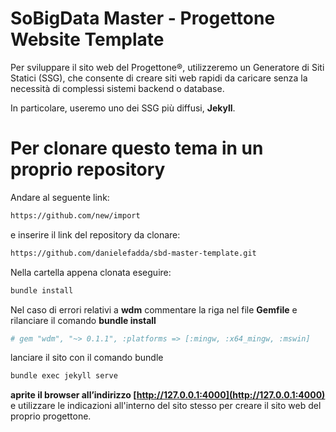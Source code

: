 # SoBigData Master - Progettone Website Template

Per sviluppare il sito web del Progettone®, utilizzeremo un Generatore di Siti Statici (SSG), che consente di creare siti web rapidi da caricare senza la necessità di complessi sistemi backend o database.

In particolare, useremo uno dei SSG più diffusi, **Jekyll**.


# Per clonare questo tema in un proprio repository

Andare al seguente link:

```bash
https://github.com/new/import
```

e inserire il link del repository da clonare:

```bash
https://github.com/danielefadda/sbd-master-template.git
```

Nella cartella appena clonata eseguire: 

```bash
bundle install
```

Nel caso di errori relativi a **wdm** commentare la riga nel file **Gemfile** e rilanciare il comando **bundle install**

```bash
# gem "wdm", "~> 0.1.1", :platforms => [:mingw, :x64_mingw, :mswin]
```

lanciare il sito con il comando bundle
```bash
bundle exec jekyll serve
```

**aprite il browser all’indirizzo [http://127.0.0.1:4000](http://127.0.0.1:4000)** e utilizzare le indicazioni all'interno del sito stesso per creare il sito web del proprio progettone.

